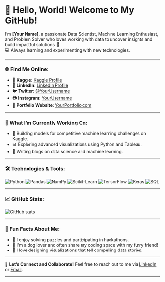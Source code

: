 # 👋 Hello, World! Welcome to My GitHub!

I’m **[Your Name]**, a passionate Data Scientist, Machine Learning Enthusiast, and Problem Solver who loves working with data to uncover insights and build impactful solutions. 🌟  
💻 Always learning and experimenting with new technologies.

---

### 🌐 Find Me Online:

- 🌟 **Kaggle**: [Kaggle Profile](https://www.kaggle.com/yourusername)  
- 🔗 **LinkedIn**: [LinkedIn Profile](https://www.linkedin.com/in/yourusername)  
- 🐦 **Twitter**: [@YourUsername](https://twitter.com/yourusername)  
- 📷 **Instagram**: [YourUsername](https://www.instagram.com/yourusername)  
- 💼 **Portfolio Website**: [YourPortfolio.com](https://yourportfolio.com)

---

### 🚀 What I’m Currently Working On:
- 🤖 Building models for competitive machine learning challenges on Kaggle.
- 📊 Exploring advanced visualizations using Python and Tableau.
- 📝 Writing blogs on data science and machine learning.

---

### 🛠️ Technologies & Tools:
![Python](https://img.shields.io/badge/-Python-3776AB?style=flat-square&logo=python&logoColor=white)
![Pandas](https://img.shields.io/badge/-Pandas-150458?style=flat-square&logo=pandas)
![NumPy](https://img.shields.io/badge/-NumPy-013243?style=flat-square&logo=numpy)
![Scikit-Learn](https://img.shields.io/badge/-Scikit_Learn-F7931E?style=flat-square&logo=scikit-learn)
![TensorFlow](https://img.shields.io/badge/-TensorFlow-FF6F00?style=flat-square&logo=tensorflow)
![Keras](https://img.shields.io/badge/-Keras-D00000?style=flat-square&logo=keras)
![SQL](https://img.shields.io/badge/-SQL-4479A1?style=flat-square&logo=MySQL&logoColor=white)

---

### 📈 GitHub Stats:
![GitHub stats](https://github-readme-stats.vercel.app/api?username=yourgithubusername&show_icons=true&theme=radical)

---

### 🌟 Fun Facts About Me:
- 🧩 I enjoy solving puzzles and participating in hackathons.
- 🐶 I'm a dog lover and often share my coding space with my furry friend!
- 🎨 I love designing visualizations that tell compelling data stories.

---

🤝 **Let’s Connect and Collaborate!**
Feel free to reach out to me via [LinkedIn](https://www.linkedin.com/in/yourusername) or [Email](mailto:youremail@example.com).

---
